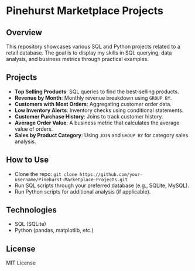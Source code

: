 # Pinehurst Marketplace Projects
## Overview
This repository showcases various SQL and Python projects related to a retail database. The goal is to display my skills in SQL querying, data analysis, and business metrics through practical examples.

## Projects
- **Top Selling Products**: SQL queries to find the best-selling products.
- **Revenue by Month**: Monthly revenue breakdown using `GROUP BY`.
- **Customers with Most Orders**: Aggregating customer order data.
- **Low Inventory Alerts**: Inventory checks using conditional statements.
- **Customer Purchase History**: Joins to track customer history.
- **Average Order Value**: A business metric that calculates the average value of orders.
- **Sales by Product Category**: Using `JOIN` and `GROUP BY` for category sales analysis.

## How to Use
- Clone the repo: `git clone https://github.com/your-username/Pinehurst-Marketplace-Projects.git`
- Run SQL scripts through your preferred database (e.g., SQLite, MySQL).
- Run Python scripts for additional analysis (if applicable).

## Technologies
- SQL (SQLite)
- Python (pandas, matplotlib, etc.)

## License
MIT License

